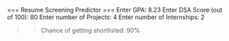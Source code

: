 === Resume Screening Predictor ===
Enter GPA: 8.23
Enter DSA Score (out of 100): 80
Enter number of Projects: 4
Enter number of Internships: 2

>> Chance of getting shortlisted: 90%
